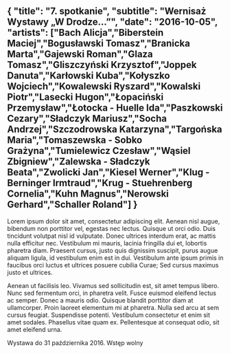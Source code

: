 {
  "title": "7. spotkanie",
  "subtitle": "Wernisaż Wystawy „W Drodze...”",
  "date": "2016-10-05",
  "artists": ["Bach Alicja","Biberstein Maciej","Bogusławski Tomasz","Branicka Marta","Gajewski Roman","Glaza Tomasz","Gliszczyński Krzysztof","Joppek Danuta","Karłowski Kuba","Kołyszko Wojciech","Kowalewski Ryszard","Kowalski Piotr","Lasecki Hugon","Łopaciński Przemysław","Łotocka - Huelle Ida","Paszkowski Cezary","Sładczyk Mariusz","Socha Andrzej","Szczodrowska Katarzyna","Targońska Maria","Tomaszewska - Sobko Grażyna","Tumielewicz Czesław","Wąsiel Zbigniew","Zalewska - Sładczyk Beata","Zwolicki Jan","Kiesel Werner","Klug - Berninger Irmtraud","Krug - Stuehrenberg Cornelia","Kuhn Magnus","Nerowski Gerhard","Schaller Roland"]
}
---
Lorem ipsum dolor sit amet, consectetur adipiscing elit. Aenean nisl augue, bibendum non porttitor vel, egestas nec lectus. Quisque ut orci odio. Duis tincidunt volutpat nisl id vulputate. Donec ultrices interdum erat, ac mattis nulla efficitur nec. Vestibulum mi mauris, lacinia fringilla dui et, lobortis pharetra diam. Praesent cursus, justo quis dignissim suscipit, purus augue aliquam ligula, id vestibulum enim est in dui. Vestibulum ante ipsum primis in faucibus orci luctus et ultrices posuere cubilia Curae; Sed cursus maximus justo et ultrices.

Aenean ut facilisis leo. Vivamus sed sollicitudin est, sit amet tempus libero. Nunc sed fermentum orci, in pharetra velit. Fusce euismod eleifend lectus ac semper. Donec a mauris odio. Quisque blandit porttitor diam at ullamcorper. Proin laoreet elementum mi at pharetra. Nulla sed arcu at sem cursus feugiat. Suspendisse potenti. Vestibulum consectetur et enim sit amet sodales. Phasellus vitae quam ex. Pellentesque at consequat odio, sit amet eleifend urna.

Wystawa do 31 października 2016.
Wstęp wolny